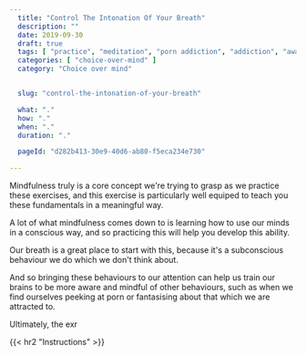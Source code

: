 ```yaml
---
  title: "Control The Intonation Of Your Breath"
  description: ""
  date: 2019-09-30
  draft: true
  tags: [ "practice", "meditation", "porn addiction", "addiction", "awareness", "awareness exercises", "perspective", "nofap", "neverfap", "neverfap deluxe" ]
  categories: [ "choice-over-mind" ]
  category: "Choice over mind"


  slug: "control-the-intonation-of-your-breath"

  what: "."
  how: "."
  when: "."
  duration: "."

  pageId: "d282b413-30e9-40d6-ab80-f5eca234e730"

---
```


<!-- {{< hr2 "Context" >}} -->

Mindfulness truly is a core concept we're trying to grasp as we practice these exercises, and this exercise is particularly well equiped to teach you these fundamentals in a meaningful way.

A lot of what mindfulness comes down to is learning how to use our minds in a conscious way, and so practicing this will help you develop this ability.

Our breath is a great place to start with this, because it's a subconscious behaviour we do which we don't think about.

And so bringing these behaviours to our attention can help us train our brains to be more aware and mindful of other behaviours, such as when we find ourselves peeking at porn or fantasising about that which we are attracted to.

Ultimately, the exr


{{< hr2 "Instructions" >}}


<!--
{{< hr2 "Additional Resources" >}}  -->

<!-- maybe link to other  -->

